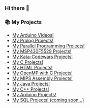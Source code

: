 ### Hi there 👋

### 📚 My Projects

<!-- BLOG-POST-LIST:START -->

- [My Arduino Videos!](https://www.youtube.com/channel/UCDx0FOsFIXT_cS27CZ3vAuA)
- [My Prolog Projects!](https://github.com/AlexandrosPanag/My_Prolog_Projects)
- [My Parallel Programming Projects!](https://github.com/AlexandrosPanag/My_Prolog_Projects)
- [My MSP430F5529 Projects!](https://github.com/AlexandrosPanag/Ti-launch-pad-with-MSP430-MCU)
- [My Kata-Codewars Projects!](https://github.com/AlexandrosPanag/C-Project-Codewars)
- [My C Projects!](https://github.com/AlexandrosPanag/My-C-Projects)
- [My HTML Projects!](https://github.com/AlexandrosPanag/HTML-Start)
- [My OpenMP with C Projects!](https://github.com/AlexandrosPanag/OpenMP-with-C)
- [My MIPS Assembly Projects!](https://github.com/AlexandrosPanag/My-MIPS-Assembly-Projects)
- [My Java Projects!](https://github.com/AlexandrosPanag/My-Java-Projects)
- [My C++ Projects!](https://github.com/AlexandrosPanag/My_CPlusPlus_Projects)
- [My Arduino Projects!](https://github.com/AlexandrosPanag/My_Arduino_UNO_R3_ATmega328P_Projects)
- [My SQL Projects! (coming soon...)]()
<!-- BLOG-POST-LIST:END -->
